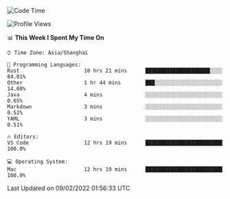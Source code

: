 <!--START_SECTION:waka-->
![Code Time](http://img.shields.io/badge/Code%20Time-978%20hrs%2030%20mins-blue)

![Profile Views](http://img.shields.io/badge/Profile%20Views-47-blue)

📊 **This Week I Spent My Time On** 

```text
⌚︎ Time Zone: Asia/Shanghai

💬 Programming Languages: 
Rust                     10 hrs 21 mins      █████████████████████░░░░   84.01% 
Other                    1 hr 44 mins        ███░░░░░░░░░░░░░░░░░░░░░░   14.08% 
Java                     4 mins              ░░░░░░░░░░░░░░░░░░░░░░░░░   0.65% 
Markdown                 3 mins              ░░░░░░░░░░░░░░░░░░░░░░░░░   0.52% 
YAML                     3 mins              ░░░░░░░░░░░░░░░░░░░░░░░░░   0.51%

🔥 Editors: 
VS Code                  12 hrs 19 mins      █████████████████████████   100.0%

💻 Operating System: 
Mac                      12 hrs 19 mins      █████████████████████████   100.0%

```


 Last Updated on 09/02/2022 01:56:33 UTC
<!--END_SECTION:waka-->
